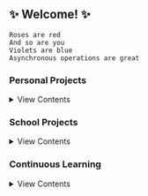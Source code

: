 ## ✨ Welcome! ✨

```
Roses are red
And so are you
Violets are blue
Asynchronous operations are great
```

### Personal Projects

<details>
<summary>View Contents</summary>

|                                Name                                 |                          Details                          |
| :-----------------------------------------------------------------: | :-------------------------------------------------------: |
|     [Algo Academy](https://github.com/akatsuki-co/algoacademy)      |  React app for reviewing data structures and algorithms   |
|      [Hygge Homes](https://github.com/akatsuki-co/hyggehomes)       |    Django app for searching and booking vacation homes    |
| [Banksy Trading Co.](https://github.com/tuvo1106/banksy_trading_co) |  React e-commerce app for men's clothing and accessories  |
|        [Earthbound](https://github.com/tuvo1106/earthbound)         |     Express app for booking photography hiking tours      |
|        [Mastermind](https://github.com/tuvo1106/mastermind)         |              Mastermind game built in Python              |
| [Personal website](https://github.com/tuvo1106/tuvo1106.github.io)  | My personal website built with Bootstrap and Github Pages |
| [TV Real Estate](https://github.com/tuvo1106/django_tv_real_estate) |         Django app for listing real estate homes          |
|    [Monster Manual](https://github.com/tuvo1106/monster_manual)     |               RESTful API for DnD monsters                |

</details>

### School Projects

<details>
<summary>View Contents</summary>

|                                              Name                                               |                    Details                     |
| :---------------------------------------------------------------------------------------------: | :--------------------------------------------: |
|       [Holberton Web Back End](https://github.com/tuvo1106/holbertonschool-web_back_end)        |    Python, Javascript, MySQL, Redis, Mongo     |
| [Holberton Higher-Level](https://github.com/tuvo1106/holbertonschool-higher_level_programming)  |           Python, MySQL, Javascript            |
|   [Holberton Lower-Level](https://github.com/tuvo1106/holbertonschool-low_level_programming)    |       C, Data Structures and Algorithms        |
| [Holberton System Engineering](https://github.com/tuvo1106/holberton-system_engineering-devops) |       Linux, Bash, Puppet, Nginx, Apache       |
|      [Holberton Web Front End](https://github.com/tuvo1106/holbertonschool-web_front_end)       | HTML, CSS, Javascript, Sass, Bootstrap, Jquery |
|          [Holberton Interview](https://github.com/tuvo1106/holbertonschool-interview)           |    Interview prep problems in C and Python     |
|   [Holberton Smiling School](https://github.com/tuvo1106/holberton-smiling-school-javascript)   |          HTML, CSS, Bootstrap, JQuery          |
|                   [Simple Shell](https://github.com/tuvo1106/c_simple_shell)                    |         Unix command line interpreter          |
|                         [Hbnb](https://github.com/tuvo1106/flask_hbnb)                          |         Airbnb clone built with Flask          |
|                [Checker Buddy](https://github.com/tuvo1106/checker_api_hack_day)                |                Hack day project                |
|                  [Markdown to HTML](https://github.com/tuvo1106/Markdown2HTML)                  |      Python scripts to convert md to html      |
|                         [Printf](https://github.com/tuvo1106/c_printf)                          |      Custom implementation of C's printf       |

</details>

### Continuous Learning

<details>
<summary>View Contents</summary>

|                                     Name                                      |                       Details                       |
| :---------------------------------------------------------------------------: | :-------------------------------------------------: |
|               [1337code](https://github.com/tuvo1106/1337code)                | Collection of 200+ leetcode problems and solutions  |
|             [AWS Primer](https://github.com/tuvo1106/aws-primer)              | Notes and learning resources for AWS certifications |
| [Object-Oriented Programming Design](https://github.com/tuvo1106/oop_design)  |               OOP Design case studies               |
| [Cracking the Coding Interview](https://github.com/tuvo1106/ctci_6th_edition) |        Interview prep problems and solutions        |
|        [C++ Primer Plus](https://github.com/tuvo1106/cpp_primer_plus)         |                    Learning C++                     |
| [Python Design Patterns](https://github.com/tuvo1106/python_design_patterns)  |       Gang of Four Design Patterns in Python        |

</details>


<!--
**tuvo1106/tuvo1106** is a ✨ _special_ ✨ repository because its `README.md` (this file) appears on your GitHub profile.

Here are some ideas to get you started:

- 🔭 I’m currently working on ...
- 🌱 I’m currently learning ...
- 👯 I’m looking to collaborate on ...
- 🤔 I’m looking for help with ...
- 💬 Ask me about ...
- 📫 How to reach me: ...
- 😄 Pronouns: ...
- ⚡ Fun fact: ...
-->
